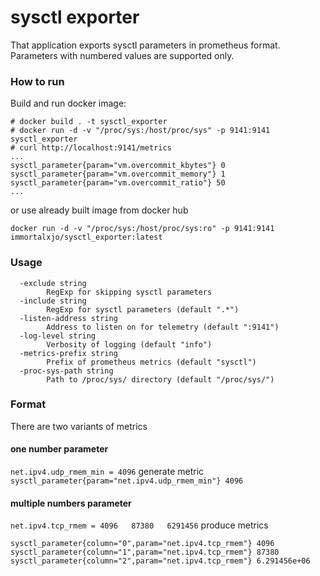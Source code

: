 # sysctl exporter

That application exports sysctl parameters in prometheus format.
Parameters with numbered values are supported only.

### How to run

Build and run docker image:
```
# docker build . -t sysctl_exporter
# docker run -d -v "/proc/sys:/host/proc/sys" -p 9141:9141 sysctl_exporter
# curl http://localhost:9141/metrics 
...
sysctl_parameter{param="vm.overcommit_kbytes"} 0
sysctl_parameter{param="vm.overcommit_memory"} 1
sysctl_parameter{param="vm.overcommit_ratio"} 50
...
```
or use already built image from docker hub 
```
docker run -d -v "/proc/sys:/host/proc/sys:ro" -p 9141:9141 immortalxjo/sysctl_exporter:latest
```

### Usage
```
  -exclude string
    	RegExp for skipping sysctl parameters
  -include string
    	RegExp for sysctl parameters (default ".*")
  -listen-address string
    	Address to listen on for telemetry (default ":9141")
  -log-level string
    	Verbosity of logging (default "info")
  -metrics-prefix string
    	Prefix of prometheus metrics (default "sysctl")
  -proc-sys-path string
    	Path to /proc/sys/ directory (default "/proc/sys/")
```

### Format
There are two variants of metrics
#### one number parameter
`net.ipv4.udp_rmem_min = 4096`
generate metric
`sysctl_parameter{param="net.ipv4.udp_rmem_min"} 4096`
#### multiple numbers parameter
`net.ipv4.tcp_rmem = 4096	87380	6291456`
produce metrics
```
sysctl_parameter{column="0",param="net.ipv4.tcp_rmem"} 4096
sysctl_parameter{column="1",param="net.ipv4.tcp_rmem"} 87380
sysctl_parameter{column="2",param="net.ipv4.tcp_rmem"} 6.291456e+06
```
